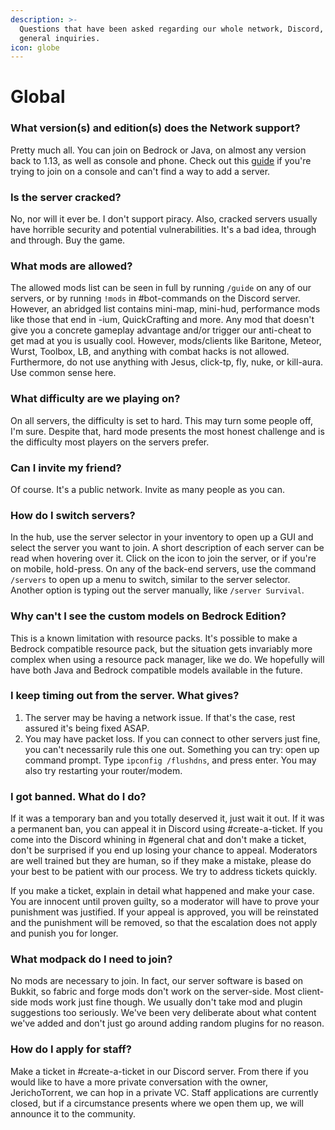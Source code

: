 ```yaml
---
description: >-
  Questions that have been asked regarding our whole network, Discord, and
  general inquiries.
icon: globe
---
```


# Global

### **What version(s) and edition(s) does the Network support?**

Pretty much all. You can join on Bedrock or Java, on almost any version back to 1.13, as well as console and phone. Check out this [guide](../how-to-join-on-console.md) if you're trying to join on a console and can't find a way to add a server.

### Is the server cracked?

No, nor will it ever be. I don't support piracy. Also, cracked servers usually have horrible security and potential vulnerabilities. It's a bad idea, through and through. Buy the game.

### **What mods are allowed?**

The allowed mods list can be seen in full by running `/guide` on any of our servers, or by running `!mods` in #bot-commands on the Discord server. However, an abridged list contains mini-map, mini-hud, performance mods like those that end in -ium, QuickCrafting and more. Any mod that doesn't give you a concrete gameplay advantage and/or trigger our anti-cheat to get mad at you is usually cool. However, mods/clients like Baritone, Meteor, Wurst, Toolbox, LB, and anything with combat hacks is not allowed. Furthermore, do not use anything with Jesus, click-tp, fly, nuke, or kill-aura. Use common sense here.

### **What difficulty are we playing on?**

On all servers, the difficulty is set to hard. This may turn some people off, I'm sure. Despite that, hard mode presents the most honest challenge and is the difficulty most players on the servers prefer.

### **Can I invite my friend?**

Of course. It's a public network. Invite as many people as you can.

### **How do I switch servers?**

In the hub, use the server selector in your inventory to open up a GUI and select the server you want to join. A short description of each server can be read when hovering over it. Click on the icon to join the server, or if you're on mobile, hold-press. On any of the back-end servers, use the command `/servers` to open up a menu to switch, similar to the server selector. Another option is typing out the server manually, like `/server Survival`.

### **Why can't I see the custom models on Bedrock Edition?**

This is a known limitation with resource packs. It's possible to make a Bedrock compatible resource pack, but the situation gets invariably more complex when using a resource pack manager, like we do. We hopefully will have both Java and Bedrock compatible models available in the future.

### **I keep timing out from the server. What gives?**

1. The server may be having a network issue. If that's the case, rest assured it's being fixed ASAP.
2. You may have packet loss. If you can connect to other servers just fine, you can't necessarily rule this one out. Something you can try: open up command prompt. Type `ipconfig /flushdns`, and press enter. You may also try restarting your router/modem.

### I got banned. What do I do?

If it was a temporary ban and you totally deserved it, just wait it out. If it was a permanent ban, you can appeal it in Discord using #create-a-ticket. If you come into the Discord whining in #general chat and don't make a ticket, don't be surprised if you end up losing your chance to appeal. Moderators are well trained but they are human, so if they make a mistake, please do your best to be patient with our process. We try to address tickets quickly.

If you make a ticket, explain in detail what happened and make your case. You are innocent until proven guilty, so a moderator will have to prove your punishment was justified. If your appeal is approved, you will be reinstated and the punishment will be removed, so that the escalation does not apply and punish you for longer.

### What modpack do I need to join?

No mods are necessary to join. In fact, our server software is based on Bukkit, so fabric and forge mods don't work on the server-side. Most client-side mods work just fine though. We usually don't take mod and plugin suggestions too seriously. We've been very deliberate about what content we've added and don't just go around adding random plugins for no reason.

### How do I apply for staff?

Make a ticket in #create-a-ticket in our Discord server. From there if you would like to have a more private conversation with the owner, JerichoTorrent, we can hop in a private VC. Staff applications are currently closed, but if a circumstance presents where we open them up, we will announce it to the community.

